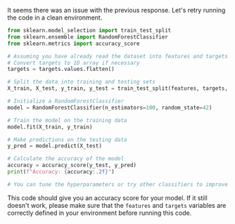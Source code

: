 It seems there was an issue with the previous response. Let's retry running the code in a clean environment.

```python
from sklearn.model_selection import train_test_split
from sklearn.ensemble import RandomForestClassifier
from sklearn.metrics import accuracy_score

# Assuming you have already read the dataset into features and targets
# Convert targets to 1D array if necessary
targets = targets.values.flatten()

# Split the data into training and testing sets
X_train, X_test, y_train, y_test = train_test_split(features, targets, test_size=0.2, random_state=42)

# Initialize a RandomForestClassifier
model = RandomForestClassifier(n_estimators=100, random_state=42)

# Train the model on the training data
model.fit(X_train, y_train)

# Make predictions on the testing data
y_pred = model.predict(X_test)

# Calculate the accuracy of the model
accuracy = accuracy_score(y_test, y_pred)
print(f"Accuracy: {accuracy:.2f}")

# You can tune the hyperparameters or try other classifiers to improve performance if needed
```

This code should give you an accuracy score for your model. If it still doesn't work, please make sure that the `features` and `targets` variables are correctly defined in your environment before running this code.